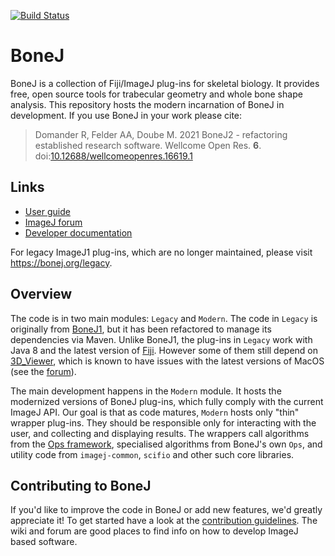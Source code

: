
[![Build Status](https://travis-ci.org/bonej-org/BoneJ2.svg?branch=master)](https://travis-ci.org/bonej-org/BoneJ2)
# BoneJ
BoneJ is a collection of Fiji/ImageJ plug-ins for skeletal biology. It provides free, open source tools for trabecular geometry and whole bone shape analysis. This repository hosts the modern incarnation of BoneJ in development. If you use BoneJ in your work please cite:

> Domander R, Felder AA, Doube M. 2021 BoneJ2 - refactoring established research software. Wellcome Open Res. **6**.
> doi:[10.12688/wellcomeopenres.16619.1](https://doi.org/10.12688/wellcomeopenres.16619.1)

## Links
* [User guide](https://imagej.github.io/BoneJ)
* [ImageJ forum](https://forum.image.sc/tags/bonej)
* [Developer documentation](https://github.com/bonej-org/BoneJ2/wiki)

For legacy ImageJ1 plug-ins, which are no longer maintained, please visit https://bonej.org/legacy.

## Overview
The code is in two main modules: `Legacy` and `Modern`. The code in `Legacy` is originally from [BoneJ1](https://bonej.org/legacy), but it has been refactored to manage its dependencies via Maven. Unlike BoneJ1, the plug-ins in `Legacy` work with Java 8 and the latest version of [Fiji](https://imagej.net/Fiji). However some of them still depend on [3D_Viewer](https://github.com/fiji/3D_Viewer), which is known to have issues with the latest versions of MacOS (see the [forum](https://forum.image.sc)). 

The main development happens in the `Modern` module. It hosts the modernized versions of BoneJ plug-ins, which fully comply with the current ImageJ API. Our goal is that as code matures, `Modern` hosts only "thin" wrapper plug-ins. They should be responsible only for interacting with the user, and collecting and displaying results. The wrappers call algorithms from the [Ops framework](https://imagej.net/ImageJ_Ops), specialised algorithms from BoneJ's own `Ops`, and utility code from `imagej-common`, `scifio` and other such core libraries.

## Contributing to BoneJ
If you'd like to improve the code in BoneJ or add new features, we'd greatly appreciate it! To get started have a look at the [contribution guidelines](https://github.com/bonej-org/BoneJ2/blob/master/CONTRIBUTING.md). The wiki and forum are good places to find info on how to develop ImageJ based software. 
